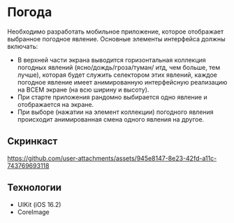 
# Погода 
Необходимо разработать мобильное приложение, которое отображает выбранное погодное явление.
Основные элементы интерфейса должны включать:
- В верхней части экрана выводится горизонтальная коллекция погодных явлений (ясно/дождь/гроза/туман/ итд, чем больше, тем лучше), которая будет служить селектором этих явлений, каждое погодное явление имеет анимированную интерфейсную реализацию на ВСЕМ экране (на всю ширину и высоту).
- При старте приложения рандомно выбирается одно явление и отображается на экране.
- При выборе (нажатии на элемент коллекции) погодного явления происходит анимированная смена одного явления на другое.

## Скринкаст

https://github.com/user-attachments/assets/945e8147-8e23-42fd-a11c-743769693118

## Технологии
- UIKit (iOS 16.2)
- CoreImage 

